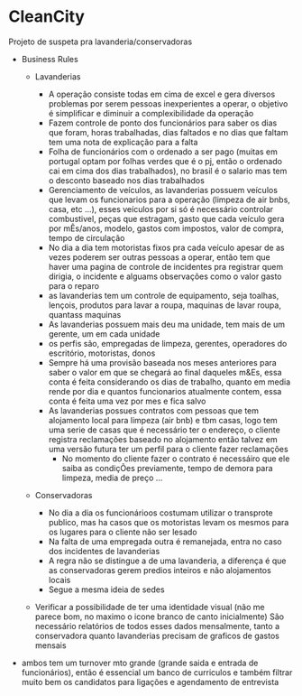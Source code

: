 # CleanCity
Projeto de suspeta pra lavanderia/conservadoras



- Business Rules 
   - Lavanderias
      - A operação consiste todas em cima de excel e gera diversos problemas por serem pessoas inexperientes a operar, o objetivo é simplificar e diminuir a complexibilidade da operação
      - Fazem controle de ponto dos funcionários para saber os dias que foram, horas trabalhadas, dias faltados e no dias que faltam tem uma nota de explicação para a falta
      - Folha de funcionários com o ordenado a ser pago (muitas em portugal optam por folhas verdes que é o pj, então o ordenado cai em cima dos dias trabalhados), no brasil é o salario mas tem o desconto baseado nos dias trabalhados
      - Gerenciamento de veículos, as lavanderias possuem veículos que levam os funcionarios para a operação (limpeza de air bnbs, casa, etc ...), esses veículos por si só é necessário controlar combustivel, peças que estragam, gasto que cada veículo gera por mÊs/anos, modelo, gastos com impostos, valor de compra, tempo de circulação
      - No dia a dia tem motoristas fixos pra cada veículo apesar de as vezes poderem ser outras pessoas a operar, então tem que haver uma pagina de controle de incidentes pra registrar quem dirigia, o incidente e alguams observações como o valor gasto  para o reparo
      - as lavanderias tem um controle de equipamento, seja toalhas, lençois, produtos para lavar a roupa, maquinas de lavar roupa, quantass maquinas
      - As lavanderias possuem mais deu ma unidade, tem mais de um gerente, um em cada unidade
      - os perfis são, empregadas de limpeza, gerentes, operadores do escritório, motoristas, donos
      - Sempre há uma provisão baseada nos meses anteriores para saber o valor em que se chegará ao final daqueles m&Es, essa conta é feita considerando os dias de trabalho, quanto em media rende por dia e quantos funcionarios atualmente contem, essa conta é feita uma vez por mes e fica salvo
      - As lavanderias possues contratos com pessoas que tem alojamento local para limpeza (air bnb) e tbm casas, logo tem uma serie de casas que é necessário ter o endereço, o cliente registra reclamações baseado no alojamento então talvez em uma versão futura ter um perfil para o cliente fazer reclamações
        - No momento do cliente fazer o contrato é necessáiro que ele saiba as condiçÕes previamente, tempo de demora para limpeza, media de preço ...


   - Conservadoras
      - No dia a dia os funcionárioos costumam utilizar o transprote publico, mas ha casos que os motoristas levam os mesmos para os lugares para o cliente não ser lesado
      - Na falta de uma empregada outra é remanejada, entra no caso dos incidentes de lavanderias
      - A regra não se distingue a de uma lavanderia, a diferença é que as conservadoras gerem predios inteiros e não alojamentos locais
      - Segue a mesma ideia de sedes
    
   - Verificar a possibilidade de ter uma identidade visual (não me parece bom, no maximo o icone branco de canto inicialmente)
São necessário relatórios de todos esses dados mensalmente, tanto a conservadora quanto lavanderias precisam de graficos de gastos mensais
- ambos tem um turnover mto grande (grande saida e entrada de funcionários), então é essencial um banco de curriculos e também filtrar muito bem os candidatos para ligações e agendamento de entrevista 




